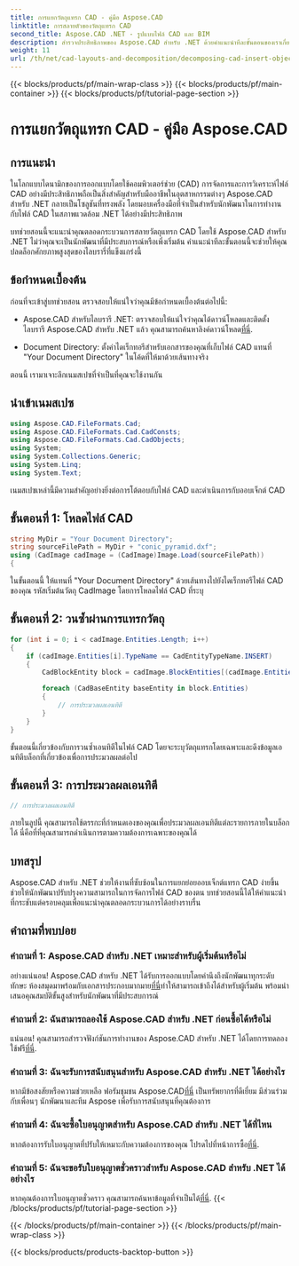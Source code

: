 ```yaml
---
title: การแยกวัตถุแทรก CAD - คู่มือ Aspose.CAD
linktitle: การสลายตัวของวัตถุแทรก CAD
second_title: Aspose.CAD .NET - รูปแบบไฟล์ CAD และ BIM
description: สำรวจประสิทธิภาพของ Aspose.CAD สำหรับ .NET ด้วยคำแนะนำทีละขั้นตอนของเราเกี่ยวกับการแยกย่อยวัตถุแทรก CAD
weight: 11
url: /th/net/cad-layouts-and-decomposition/decomposing-cad-insert-objects/
---
```


{{< blocks/products/pf/main-wrap-class >}}
{{< blocks/products/pf/main-container >}}
{{< blocks/products/pf/tutorial-page-section >}}

# การแยกวัตถุแทรก CAD - คู่มือ Aspose.CAD

## การแนะนำ

ในโลกแบบไดนามิกของการออกแบบโดยใช้คอมพิวเตอร์ช่วย (CAD) การจัดการและการวิเคราะห์ไฟล์ CAD อย่างมีประสิทธิภาพถือเป็นสิ่งสำคัญสำหรับมืออาชีพในอุตสาหกรรมต่างๆ Aspose.CAD สำหรับ .NET กลายเป็นโซลูชันที่ทรงพลัง โดยมอบเครื่องมือที่จำเป็นสำหรับนักพัฒนาในการทำงานกับไฟล์ CAD ในสภาพแวดล้อม .NET ได้อย่างมีประสิทธิภาพ

บทช่วยสอนนี้จะแนะนำคุณตลอดกระบวนการสลายวัตถุแทรก CAD โดยใช้ Aspose.CAD สำหรับ .NET ไม่ว่าคุณจะเป็นนักพัฒนาที่มีประสบการณ์หรือเพิ่งเริ่มต้น คำแนะนำทีละขั้นตอนนี้จะช่วยให้คุณปลดล็อกศักยภาพสูงสุดของไลบรารี่ที่แข็งแกร่งนี้

## ข้อกำหนดเบื้องต้น

ก่อนที่จะเข้าสู่บทช่วยสอน ตรวจสอบให้แน่ใจว่าคุณมีข้อกำหนดเบื้องต้นต่อไปนี้:

-  Aspose.CAD สำหรับไลบรารี .NET: ตรวจสอบให้แน่ใจว่าคุณได้ดาวน์โหลดและติดตั้งไลบรารี Aspose.CAD สำหรับ .NET แล้ว คุณสามารถค้นหาลิงค์ดาวน์โหลด[ที่นี่](https://releases.aspose.com/cad/net/).

- Document Directory: ตั้งค่าไดเร็กทอรีสำหรับเอกสารของคุณที่เก็บไฟล์ CAD แทนที่ "Your Document Directory" ในโค้ดที่ให้มาด้วยเส้นทางจริง

ตอนนี้ เรามาเจาะลึกเนมสเปซที่จำเป็นที่คุณจะใช้งานกัน

## นำเข้าเนมสเปซ

```csharp
using Aspose.CAD.FileFormats.Cad;
using Aspose.CAD.FileFormats.Cad.CadConsts;
using Aspose.CAD.FileFormats.Cad.CadObjects;
using System;
using System.Collections.Generic;
using System.Linq;
using System.Text;
```

เนมสเปซเหล่านี้มีความสำคัญอย่างยิ่งต่อการโต้ตอบกับไฟล์ CAD และดำเนินการกับออบเจ็กต์ CAD

## ขั้นตอนที่ 1: โหลดไฟล์ CAD

```csharp
string MyDir = "Your Document Directory";
string sourceFilePath = MyDir + "conic_pyramid.dxf";
using (CadImage cadImage = (CadImage)Image.Load(sourceFilePath))
{
```

ในขั้นตอนนี้ ให้แทนที่ "Your Document Directory" ด้วยเส้นทางไปยังไดเร็กทอรีไฟล์ CAD ของคุณ รหัสเริ่มต้นวัตถุ CadImage โดยการโหลดไฟล์ CAD ที่ระบุ

## ขั้นตอนที่ 2: วนซ้ำผ่านการแทรกวัตถุ

```csharp
for (int i = 0; i < cadImage.Entities.Length; i++)
{
    if (cadImage.Entities[i].TypeName == CadEntityTypeName.INSERT)
    {
        CadBlockEntity block = cadImage.BlockEntities[(cadImage.Entities[i] as CadInsertObject).Name];

        foreach (CadBaseEntity baseEntity in block.Entities)
        {
            // การประมวลผลเอนทิตี
        }
    }
}
```

ขั้นตอนนี้เกี่ยวข้องกับการวนซ้ำเอนทิตีในไฟล์ CAD โดยจะระบุวัตถุแทรกโดยเฉพาะและดึงข้อมูลเอนทิตีบล็อกที่เกี่ยวข้องเพื่อการประมวลผลต่อไป

## ขั้นตอนที่ 3: การประมวลผลเอนทิตี

```csharp
// การประมวลผลเอนทิตี
```

ภายในลูปนี้ คุณสามารถใช้ตรรกะที่กำหนดเองของคุณเพื่อประมวลผลเอนทิตีแต่ละรายการภายในบล็อกได้ นี่คือที่ที่คุณสามารถดำเนินการตามความต้องการเฉพาะของคุณได้

## บทสรุป

Aspose.CAD สำหรับ .NET ช่วยให้งานที่ซับซ้อนในการแยกย่อยออบเจ็กต์แทรก CAD ง่ายขึ้น ช่วยให้นักพัฒนาปรับปรุงความสามารถในการจัดการไฟล์ CAD ของตน บทช่วยสอนนี้ได้ให้คำแนะนำที่กระชับแต่ครอบคลุมเพื่อแนะนำคุณตลอดกระบวนการได้อย่างราบรื่น

## คำถามที่พบบ่อย

### คำถามที่ 1: Aspose.CAD สำหรับ .NET เหมาะสำหรับผู้เริ่มต้นหรือไม่

 อย่างแน่นอน! Aspose.CAD สำหรับ .NET ได้รับการออกแบบโดยคำนึงถึงนักพัฒนาทุกระดับทักษะ ห้องสมุดมาพร้อมกับเอกสารประกอบมากมาย[ที่นี่](https://reference.aspose.com/cad/net/)ทำให้สามารถเข้าถึงได้สำหรับผู้เริ่มต้น พร้อมนำเสนอคุณสมบัติขั้นสูงสำหรับนักพัฒนาที่มีประสบการณ์

### คำถามที่ 2: ฉันสามารถลองใช้ Aspose.CAD สำหรับ .NET ก่อนซื้อได้หรือไม่

 แน่นอน! คุณสามารถสำรวจฟังก์ชันการทำงานของ Aspose.CAD สำหรับ .NET ได้โดยการทดลองใช้ฟรี[ที่นี่](https://releases.aspose.com/).

### คำถามที่ 3: ฉันจะรับการสนับสนุนสำหรับ Aspose.CAD สำหรับ .NET ได้อย่างไร

 หากมีข้อสงสัยหรือความช่วยเหลือ ฟอรัมชุมชน Aspose.CAD[ที่นี่](https://forum.aspose.com/c/cad/19) เป็นทรัพยากรที่ดีเยี่ยม มีส่วนร่วมกับเพื่อนๆ นักพัฒนาและทีม Aspose เพื่อรับการสนับสนุนที่คุณต้องการ

### คำถามที่ 4: ฉันจะซื้อใบอนุญาตสำหรับ Aspose.CAD สำหรับ .NET ได้ที่ไหน

หากต้องการรับใบอนุญาตที่ปรับให้เหมาะกับความต้องการของคุณ โปรดไปที่หน้าการซื้อ[ที่นี่](https://purchase.aspose.com/buy).

### คำถามที่ 5: ฉันจะขอรับใบอนุญาตชั่วคราวสำหรับ Aspose.CAD สำหรับ .NET ได้อย่างไร

 หากคุณต้องการใบอนุญาตชั่วคราว คุณสามารถค้นหาข้อมูลที่จำเป็นได้[ที่นี่](https://purchase.aspose.com/temporary-license/).
{{< /blocks/products/pf/tutorial-page-section >}}

{{< /blocks/products/pf/main-container >}}
{{< /blocks/products/pf/main-wrap-class >}}

{{< blocks/products/products-backtop-button >}}
